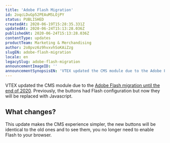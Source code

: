 ```yaml
---
title: 'Adobe Flash Migration'
id: 2oqcLDuGp52PEAuMSLOjPY
status: PUBLISHED
createdAt: 2020-06-19T15:28:35.331Z
updatedAt: 2020-06-24T15:13:28.036Z
publishedAt: 2020-06-24T15:13:28.036Z
contentType: updates
productTeam: Marketing & Merchandising
author: 2o8pvz6z9hvxvhSoKAiZzg
slugEN: adobe-flash-migration
locale: en
legacySlug: adobe-flash-migration
announcementImageID: ''
announcementSynopsisEN: 'VTEX updated the CMS module due to the Adobe Flash migration'
---
```


VTEX updated the CMS module due to the [Adobe Flash migration until the end of 2020](https://www.blog.google/products/chrome/saying-goodbye-flash-chrome/). Previously, the buttons had Flash configuration but now they will be replaced with Javascript.

## What changes?

This update makes the CMS experience simpler, the new buttons will be identical to the old ones and to see them, you no longer need to enable Flash to your browser.

